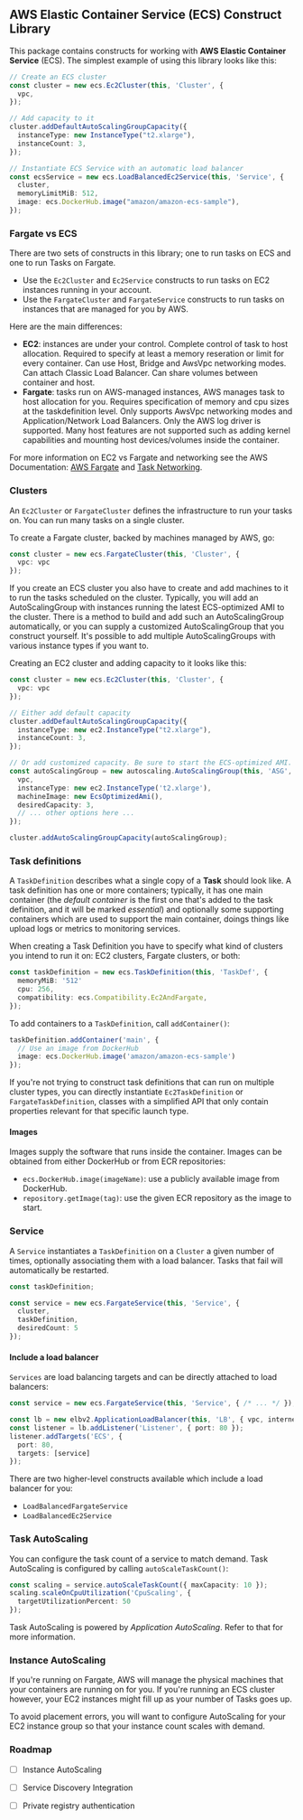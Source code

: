 ## AWS Elastic Container Service (ECS) Construct Library

This package contains constructs for working with **AWS Elastic Container
Service** (ECS). The simplest example of using this library looks like this:

```ts
// Create an ECS cluster
const cluster = new ecs.Ec2Cluster(this, 'Cluster', {
  vpc,
});

// Add capacity to it
cluster.addDefaultAutoScalingGroupCapacity({
  instanceType: new InstanceType("t2.xlarge"),
  instanceCount: 3,
});

// Instantiate ECS Service with an automatic load balancer
const ecsService = new ecs.LoadBalancedEc2Service(this, 'Service', {
  cluster,
  memoryLimitMiB: 512,
  image: ecs.DockerHub.image("amazon/amazon-ecs-sample"),
});
```

### Fargate vs ECS

There are two sets of constructs in this library; one to run tasks on ECS and
one to run Tasks on Fargate.

- Use the `Ec2Cluster` and `Ec2Service` constructs to run tasks on EC2
  instances running in your account.
- Use the `FargateCluster` and `FargateService` constructs to run tasks on
  instances that are managed for you by AWS.

Here are the main differences:

- **EC2**: instances are under your control. Complete control of task to host
  allocation. Required to specify at least a memory reseration or limit for
  every container. Can use Host, Bridge and AwsVpc networking modes. Can attach
  Classic Load Balancer. Can share volumes between container and host.
- **Fargate**: tasks run on AWS-managed instances, AWS manages task to host
  allocation for you. Requires specification of memory and cpu sizes at the
  taskdefinition level. Only supports AwsVpc networking modes and
  Application/Network Load Balancers. Only the AWS log driver is supported.
  Many host features are not supported such as adding kernel capabilities
  and mounting host devices/volumes inside the container.

For more information on EC2 vs Fargate and networking see the AWS Documentation:
[AWS Fargate](https://docs.aws.amazon.com/AmazonECS/latest/developerguide/AWS_Fargate.html) and
[Task Networking](https://docs.aws.amazon.com/AmazonECS/latest/developerguide/task-networking.html).

### Clusters

An `Ec2Cluster` or `FargateCluster` defines the infrastructure to run your
tasks on. You can run many tasks on a single cluster.

To create a Fargate cluster, backed by machines managed by AWS, go:

```ts
const cluster = new ecs.FargateCluster(this, 'Cluster', {
  vpc: vpc
});
```

If you create an ECS cluster you also have to create and add machines to it
to run the tasks scheduled on the cluster. Typically, you will add an
AutoScalingGroup with instances running the latest ECS-optimized AMI to
the cluster. There is a method to build and add such an AutoScalingGroup
automatically, or you can supply a customized AutoScalingGroup that
you construct yourself. It's possible to add multiple AutoScalingGroups
with various instance types if you want to.

Creating an EC2 cluster and adding capacity to it looks like this:

```ts
const cluster = new ecs.Ec2Cluster(this, 'Cluster', {
  vpc: vpc
});

// Either add default capacity
cluster.addDefaultAutoScalingGroupCapacity({
  instanceType: new ec2.InstanceType("t2.xlarge"),
  instanceCount: 3,
});

// Or add customized capacity. Be sure to start the ECS-optimized AMI.
const autoScalingGroup = new autoscaling.AutoScalingGroup(this, 'ASG', {
  vpc,
  instanceType: new ec2.InstanceType('t2.xlarge'),
  machineImage: new EcsOptimizedAmi(),
  desiredCapacity: 3,
  // ... other options here ...
});

cluster.addAutoScalingGroupCapacity(autoScalingGroup);
```

### Task definitions

A `TaskDefinition` describes what a single copy of a **Task** should look like.
A task definition has one or more containers; typically, it has one
main container (the *default container* is the first one that's added
to the task definition, and it will be marked *essential*) and optionally
some supporting containers which are used to support the main container,
doings things like upload logs or metrics to monitoring services.

When creating a Task Definition you have to specify what kind of
clusters you intend to run it on: EC2 clusters, Fargate clusters, or
both:

```ts
const taskDefinition = new ecs.TaskDefinition(this, 'TaskDef', {
  memoryMiB: '512'
  cpu: 256,
  compatibility: ecs.Compatibility.Ec2AndFargate,
});
```

To add containers to a `TaskDefinition`, call `addContainer()`:

```ts
taskDefinition.addContainer('main', {
  // Use an image from DockerHub
  image: ecs.DockerHub.image('amazon/amazon-ecs-sample')
});
```
If you're not trying to construct task definitions that can run on multiple
cluster types, you can directly instantiate `Ec2TaskDefinition` or
`FargateTaskDefinition`, classes with a simplified API that only contain
properties relevant for that specific launch type.

#### Images

Images supply the software that runs inside the container. Images can be
obtained from either DockerHub or from ECR repositories:

* `ecs.DockerHub.image(imageName)`: use a publicly available image from
  DockerHub.
* `repository.getImage(tag)`: use the given ECR repository as the image
  to start.

### Service

A `Service` instantiates a `TaskDefinition` on a `Cluster` a given number of
times, optionally associating them with a load balancer. Tasks that fail will
automatically be restarted.

```ts
const taskDefinition;

const service = new ecs.FargateService(this, 'Service', {
  cluster,
  taskDefinition,
  desiredCount: 5
});
```

#### Include a load balancer

`Services` are load balancing targets and can be directly attached to load
balancers:

```ts
const service = new ecs.FargateService(this, 'Service', { /* ... */ });

const lb = new elbv2.ApplicationLoadBalancer(this, 'LB', { vpc, internetFacing: true });
const listener = lb.addListener('Listener', { port: 80 });
listener.addTargets('ECS', {
  port: 80,
  targets: [service]
});
```

There are two higher-level constructs available which include a load balancer for you:

* `LoadBalancedFargateService`
* `LoadBalancedEc2Service`

### Task AutoScaling

You can configure the task count of a service to match demand. Task AutoScaling is
configured by calling `autoScaleTaskCount()`:

```ts
const scaling = service.autoScaleTaskCount({ maxCapacity: 10 });
scaling.scaleOnCpuUtilization('CpuScaling', {
  targetUtilizationPercent: 50
});
```

Task AutoScaling is powered by *Application AutoScaling*. Refer to that for
more information.

### Instance AutoScaling

If you're running on Fargate, AWS will manage the physical machines that your
containers are running on for you. If you're running an ECS cluster however,
your EC2 instances might fill up as your number of Tasks goes up.

To avoid placement errors, you will want to configure AutoScaling for your
EC2 instance group so that your instance count scales with demand.

### Roadmap

- [ ] Instance AutoScaling
- [ ] Service Discovery Integration
- [ ] Private registry authentication

